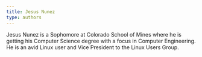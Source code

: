 ```yaml
---
title: Jesus Nunez
type: authors
---
```

Jesus Nunez is a Sophomore at Colorado School of Mines where he is getting his Computer Science degree with a focus in Computer Engineering. He is an avid Linux user and Vice President to the Linux Users Group.
